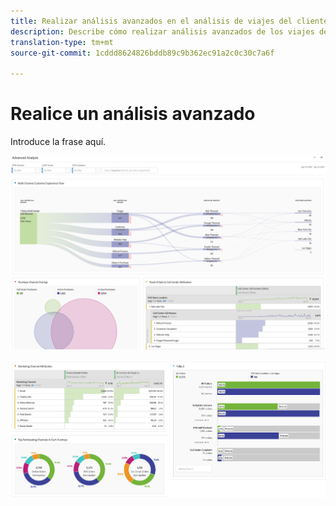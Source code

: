 ```yaml
---
title: Realizar análisis avanzados en el análisis de viajes del cliente
description: Describe cómo realizar análisis avanzados de los viajes del cliente en Workspace.
translation-type: tm+mt
source-git-commit: 1cddd8624826bddb89c9b362ec91a2c0c30c7a6f

---
```



# Realice un análisis avanzado

Introduce la frase aquí.

![Captura de pantalla del espacio de trabajo 1](assets/cja-adv-analysis1.png)

![Captura de pantalla del espacio de trabajo 2](assets/cja-adv-analysis2.png)
